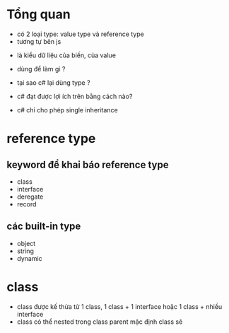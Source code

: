 # Tổng quan

- có 2 loại type: value type và reference type
- tương tự bên js
<!-- với value type, biến lưu trữ value
với reference type, biến lưu trữ địa chỉ -->

- là kiểu dữ liệu của biến, của value

- dùng để làm gì ?
<!-- để khai báo biến,  -->

- tại sao c# lại dùng type ?
<!-- - vì có các lợi ích sau đây:
- giảm lỗi do type, (do check type khi biên dịch)
- source dễ đọc -->

- c# đạt được lợi ích trên bằng cách nào?
<!-- bằng cách dùng type cho toàn bộ biến, value -->

- c# chỉ cho phép single inheritance
<!-- tức 1 class chỉ được kế thừa từ duy nhất 1 class khác -->


# reference type

## keyword để khai báo reference type

- class
- interface
- deregate
- record

## các built-in type

- object
- string
- dynamic

# **class**
- class được kế thừa từ 1 class, 1 class + 1 interface hoặc 1 class + nhiều interface
- class có thể nested trong class parent
mặc định class sẽ